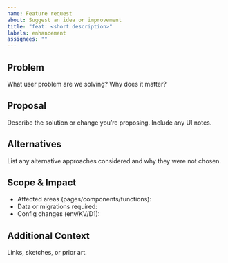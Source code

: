 ```yaml
---
name: Feature request
about: Suggest an idea or improvement
title: "feat: <short description>"
labels: enhancement
assignees: ""
---
```


## Problem

What user problem are we solving? Why does it matter?

## Proposal

Describe the solution or change you’re proposing. Include any UI notes.

## Alternatives

List any alternative approaches considered and why they were not chosen.

## Scope & Impact

- Affected areas (pages/components/functions):
- Data or migrations required:
- Config changes (env/KV/D1):

## Additional Context

Links, sketches, or prior art.
